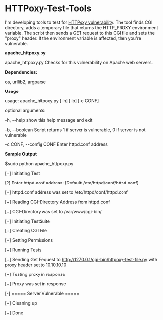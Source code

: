 # HTTPoxy-Test-Tools

I'm developing tools to test for <a href="https://httpoxy.org/">HTTPoxy vulnerability</a>.
The tool finds CGI directory, adds a temporary file that returns the HTTP_PROXY environment variable. The script then sends a GET request to this CGI file and sets the "proxy" header.
If the environment variable is affected, then you're vulnerable.

<b>apache_httpoxy.py</b>

apache_httpoxy.py Checks for this vulnerability on Apache web servers.

<b>Dependencies:</b>

os, urllib2, argparse

<b>Usage</b>

usage: apache_httpoxy.py [-h] [-b] [-c CONF]

optional arguments:

  -h, --help            show this help message and exit
  
  -b, --boolean         Script returns 1 if server is vulnerable, 0 if server
                        is not vulnerable
                        
  -c CONF, --config CONF
                        Enter httpd.conf address
                        
                        
<b>Sample Output</b>

$sudo python apache_httpoxy.py

[+] Initiating Test

[?] Enter httpd.conf address: [Default: /etc/httpd/conf/httpd.conf]

[+] httpd.conf address was set to /etc/httpd/conf/httpd.conf

[+] Reading CGI-Directory Address from httpd.conf

[+] CGI-Directory was set to /var/www/cgi-bin/

[+] Initiating TestSuite

[+] Creating CGI File

[+] Setting Permissions

[+] Running Tests

[+] Sending Get Request to http://127.0.0.1/cgi-bin/httpoxy-test-file.py with proxy header set to 10.10.10.10

[+] Testing proxy in response

[+] Proxy was set in response

[-] ===== Server Vulnerable =====

[+] Cleaning up

[+] Done
